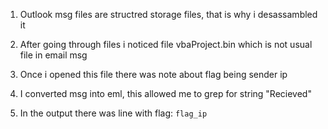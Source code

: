 1. Outlook msg files are structred storage files, that is why i desassambled it

2. After going through files i noticed file vbaProject.bin which is not usual file in email msg

3. Once i opened this file there was note about flag being sender ip

4. I converted msg into eml, this allowed me to grep for string "Recieved"

5. In the output there was line with flag: ```flag_ip```

